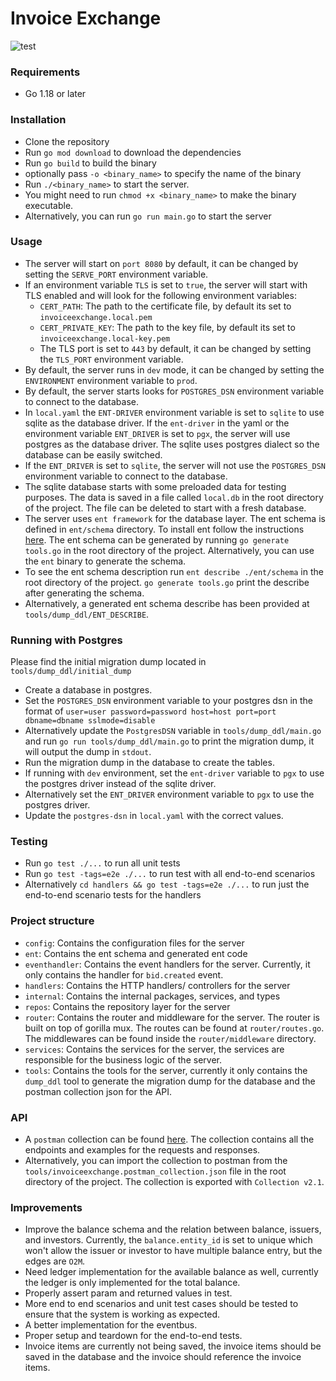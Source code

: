 # Invoice Exchange
![test](https://github.com/tauki/invoiceexchange/actions/workflows/test.yml/badge.svg)

### Requirements
- Go 1.18 or later

### Installation
- Clone the repository
- Run `go mod download` to download the dependencies
- Run `go build` to build the binary
- optionally pass `-o <binary_name>` to specify the name of the binary
- Run `./<binary_name>` to start the server.
- You might need to run `chmod +x <binary_name>` to make the binary executable.
- Alternatively, you can run `go run main.go` to start the server

### Usage
- The server will start on `port 8080` by default, it can be changed by setting the `SERVE_PORT` environment variable.
- If an environment variable `TLS` is set to `true`, the server will start with TLS enabled and will look for the following environment variables:
    - `CERT_PATH`: The path to the certificate file, by default its set to `invoiceexchange.local.pem`
    - `CERT_PRIVATE_KEY`: The path to the key file, by default its set to `invoiceexchange.local-key.pem`
    - The TLS port is set to `443` by default, it can be changed by setting the `TLS_PORT` environment variable.
- By default, the server runs in `dev` mode, it can be changed by setting the `ENVIRONMENT` environment variable to `prod`.
- By default, the server starts looks for `POSTGRES_DSN` environment variable to connect to the database.
- In `local.yaml` the `ENT-DRIVER` environment variable is set to `sqlite` to use sqlite as the database driver. If the `ent-driver` in the yaml or the environment variable `ENT_DRIVER` is set to `pgx`, the server will use postgres as the database driver. The sqlite uses postgres dialect so the database can be easily switched.
- If the `ENT_DRIVER` is set to `sqlite`, the server will not use the `POSTGRES_DSN` environment variable to connect to the database.
- The sqlite database starts with some preloaded data for testing purposes. The data is saved in a file called `local.db` in the root directory of the project. The file can be deleted to start with a fresh database.
- The server uses `ent framework` for the database layer. The ent schema is defined in `ent/schema` directory. To install ent follow the instructions [here](https://entgo.io/docs/getting-started/). The ent schema can be generated by running `go generate tools.go` in the root directory of the project. Alternatively, you can use the `ent` binary to generate the schema. 
- To see the ent schema description run `ent describe ./ent/schema` in the root directory of the project. `go generate tools.go` print the describe after generating the schema.
- Alternatively, a generated ent schema describe has been provided at `tools/dump_ddl/ENT_DESCRIBE`. 

### Running with Postgres
Please find the initial migration dump located in `tools/dump_ddl/initial_dump`
- Create a database in postgres.
- Set the `POSTGRES_DSN` environment variable to your postgres dsn in the format of `user=user password=password host=host port=port dbname=dbname sslmode=disable`
- Alternatively update the `PostgresDSN` variable in `tools/dump_ddl/main.go` and run `go run tools/dump_ddl/main.go` to print the migration dump, it will output the dump in `stdout`.
- Run the migration dump in the database to create the tables.
- If running with `dev` environment, set the `ent-driver` variable to `pgx` to use the postgres driver instead of the sqlite driver.
- Alternatively set the `ENT_DRIVER` environment variable to `pgx` to use the postgres driver.
- Update the `postgres-dsn` in `local.yaml` with the correct values.

### Testing
- Run `go test ./...` to run all unit tests
- Run `go test -tags=e2e ./...` to run test with all end-to-end scenarios
- Alternatively `cd handlers && go test -tags=e2e ./...` to run just the end-to-end scenario tests for the handlers

### Project structure
 - `config`: Contains the configuration files for the server
 - `ent`: Contains the ent schema and generated ent code
 - `eventhandler`: Contains the event handlers for the server. Currently, it only contains the handler for `bid.created` event.
 - `handlers`: Contains the HTTP handlers/ controllers for the server
 - `internal`: Contains the internal packages, services, and types
 - `repos`: Contains the repository layer for the server
 - `router`: Contains the router and middleware for the server. The router is built on top of gorilla mux. The routes can be found at `router/routes.go`. The middlewares can be found inside the `router/middleware` directory.
 - `services`: Contains the services for the server, the services are responsible for the business logic of the server.
 - `tools`: Contains the tools for the server, currently it only contains the `dump_ddl` tool to generate the migration dump for the database and the postman collection json for the API.

### API
- A `postman` collection can be found [here](https://www.postman.com/tauki/workspace/public/collection/3106382-ce688021-79ec-4152-9abb-61cca0886351?action=share&creator=3106382). The collection contains all the endpoints and examples for the requests and responses.
- Alternatively, you can import the collection to postman from the `tools/invoiceexchange.postman_collection.json` file in the root directory of the project. The collection is exported with `Collection v2.1`.

### Improvements
- Improve the balance schema and the relation between balance, issuers, and investors. Currently, the `balance.entity_id` is set to unique which won't allow the issuer or investor to have multiple balance entry, but the edges are `O2M`.
- Need ledger implementation for the available balance as well, currently the ledger is only implemented for the total balance.
- Properly assert param and returned values in test.
- More end to end scenarios and unit test cases should be tested to ensure that the system is working as expected.
- A better implementation for the eventbus.
- Proper setup and teardown for the end-to-end tests.
- Invoice items are currently not being saved, the invoice items should be saved in the database and the invoice should reference the invoice items.
